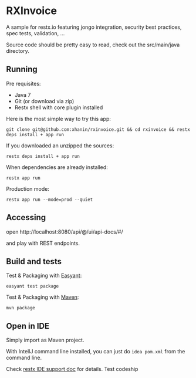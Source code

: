 # RXInvoice

A sample for restx.io featuring jongo integration, security best practices, spec tests, validation, ...

Source code should be pretty easy to read, check out the src/main/java directory.

## Running

Pre requisites:

- Java 7
- Git (or download via zip)
- Restx shell with core plugin installed

Here is the most simple way to try this app:
```
git clone git@github.com:xhanin/rxinvoice.git && cd rxinvoice && restx deps install + app run
```

If you downloaded an unzipped the sources:
```
restx deps install + app run
```

When dependencies are already installed:
```
restx app run
```

Production mode:
```
restx app run --mode=prod --quiet
```

## Accessing

open http://localhost:8080/api/@/ui/api-docs/#/

and play with REST endpoints.

## Build and tests

Test & Packaging with [Easyant](http://ant.apache.org/easyant/):
```
easyant test package
```

Test & Packaging with [Maven](http://maven.apache.org/):
```
mvn package
```

## Open in IDE

Simply import as Maven project.

With IntellJ command line installed, you can just do `idea pom.xml` from the command line.

Check [restx IDE support doc](http://restx.io/docs/ide.html) for details.
Test codeship
